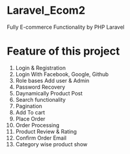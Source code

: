 # Laravel_Ecom2
Fully E-commerce Functionality by PHP Laravel
# Feature of this project
1. Login & Registration
2. Login With Facebook, Google, Github
3. Role bases Add user & Admin
4. Password Recovery
5. Daynamically Product Post
6. Search functionality
7. Pagination
8. Add To cart
9. Place Order
10. Order Processing
11. Product Review & Rating
12. Confirm Order Email
13. Category wise product show
